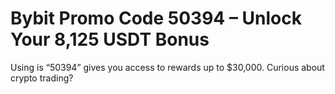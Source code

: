 # Bybit Promo Code 50394 – Unlock Your 8,125 USDT Bonus
Using is “50394” gives you access to rewards up to $30,000. Curious about crypto trading?
